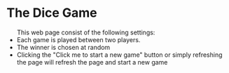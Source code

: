 <h1> The Dice Game</h1>
<ul>
This web page consist of the following settings:
<li>
Each game is played between two players.
</li>
<li>
The winner is chosen at random
</li>
<li>
Clicking the "Click me to start a new game" button or simply refreshing the page will refresh the page and start a new game
</li>
</ul>
